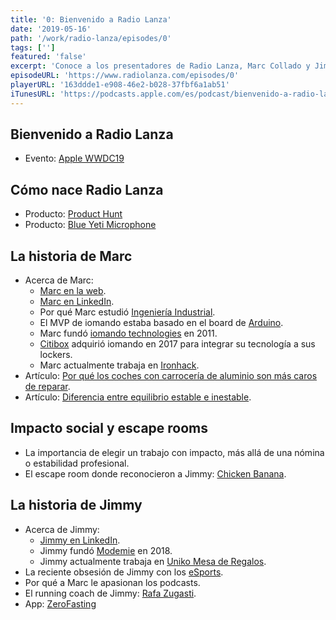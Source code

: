 ```yaml
---
title: '0: Bienvenido a Radio Lanza'
date: '2019-05-16'
path: '/work/radio-lanza/episodes/0'
tags: ['']
featured: 'false'
excerpt: 'Conoce a los presentadores de Radio Lanza, Marc Collado y Jimmy Flores. Entre otras cosas, te harás una idea de lo mal de la cabeza que están, conocerás un poco sobre las mil y una aventuras que han tenido en el mundo startup. Pero sobretodo, descubrirás como una fan-girl de Jimmy le encontró en un escape room de Barcelona llamado Chicken Banana.'
episodeURL: 'https://www.radiolanza.com/episodes/0'
playerURL: '163ddde1-e908-46e2-b028-37fbf6a1ab51'
iTunesURL: 'https://podcasts.apple.com/es/podcast/bienvenido-a-radio-lanza/id1468000755?i=1000441148333'
---
```


## Bienvenido a Radio Lanza

- Evento: [Apple WWDC19](https://developer.apple.com/wwdc19/)

## Cómo nace Radio Lanza

- Producto: [Product Hunt](https://www.producthunt.com)
- Producto: [Blue Yeti Microphone](https://www.bluedesigns.com/products/yeti/)

## La historia de Marc

- Acerca de Marc:
  - [Marc en la web](https://www.collado.io/).
  - [Marc en LinkedIn](https://www.linkedin.com/in/marccollado/).
  - Por qué Marc estudió [Ingeniería Industrial](https://es.wikipedia.org/wiki/Ingenier%C3%ADa_industrial_en_Espa%C3%B1a).
  - El MVP de iomando estaba basado en el board de [Arduino](https://www.arduino.cc/).
  - Marc fundó [iomando technologies](https://www.iomando.com/) en 2011.
  - [Citibox](https://citibox.com/) adquirió iomando en 2017 para integrar su tecnología a sus lockers.
  - Marc actualmente trabaja en [Ironhack](https://www.ironhack.com).
- Artículo: [Por qué los coches con carrocería de aluminio son más caros de reparar](https://teslamotorsclub.com/tmc/threads/cost-of-repair-crazy-high.26326/).
- Artículo: [Diferencia entre equilibrio estable e inestable](https://www.quora.com/What-is-the-difference-between-stable-unstable-and-neutral-equillibrium).

## Impacto social y escape rooms

- La importancia de elegir un trabajo con impacto, más allá de una nómina o estabilidad profesional.
- El escape room donde reconocieron a Jimmy: [Chicken Banana](https://www.chickenbanana.com).

## La historia de Jimmy

- Acerca de Jimmy:
  - [Jimmy en LinkedIn](https://www.linkedin.com/in/soyjimmy/).
  - Jimmy fundó [Modemie](http://modemie.com) en 2018.
  - Jimmy actualmente trabaja en [Uniko Mesa de Regalos](http://uniko.co).
- La reciente obsesión de Jimmy con los [eSports](https://en.wikipedia.org/wiki/Esports).
- Por qué a Marc le apasionan los podcasts.
- El running coach de Jimmy: [Rafa Zugasti](https://www.instagram.com/rafazugasti/).
- App: [ZeroFasting](https://www.zerofasting.com)
